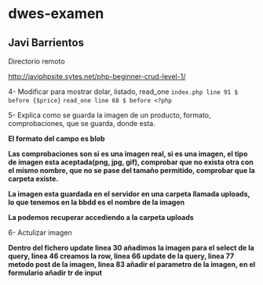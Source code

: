 # dwes-examen
## Javi Barrientos

Directorio remoto

http://javiphpsite.sytes.net/php-beginner-crud-level-1/

4- Modificar para mostrar dolar, listado, read_one
`index.php line 91 $ before {$price}`
`read_one line 68 $ before <?php`

5- Explica como se guarda la imagen de un producto, formato, comprobaciones, que se guarda, donde esta.

__El formato del campo es blob__


__Las comprobaciones son si es una imagen real, si es una imagen, el tipo de imagen esta aceptada(png, jpg, gif), comprobar que no exista otra con el mismo nombre, que no se pase del tamaño permitido, comprobar que la carpeta existe.__


__La imagen esta guardada en el servidor en una carpeta llamada uploads, lo que tenemos en la bbdd es el nombre de la imagen__


__La podemos recuperar accediendo a la carpeta uploads__


6- Actulizar imagen

__Dentro del fichero update linea 30 añadimos la imagen para el select de la query, linea 46 creamos la row, linea 66 update de la query, linea 77 metodo post de la imagen, linea 83 añadir el parametro de la imagen, en el formulario añadir tr de input__
